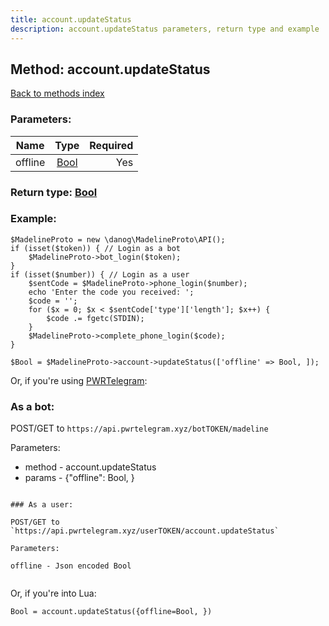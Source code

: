 ```yaml
---
title: account.updateStatus
description: account.updateStatus parameters, return type and example
---
```

## Method: account.updateStatus  
[Back to methods index](index.md)


### Parameters:

| Name     |    Type       | Required |
|----------|:-------------:|---------:|
|offline|[Bool](../types/Bool.md) | Yes|


### Return type: [Bool](../types/Bool.md)

### Example:


```
$MadelineProto = new \danog\MadelineProto\API();
if (isset($token)) { // Login as a bot
    $MadelineProto->bot_login($token);
}
if (isset($number)) { // Login as a user
    $sentCode = $MadelineProto->phone_login($number);
    echo 'Enter the code you received: ';
    $code = '';
    for ($x = 0; $x < $sentCode['type']['length']; $x++) {
        $code .= fgetc(STDIN);
    }
    $MadelineProto->complete_phone_login($code);
}

$Bool = $MadelineProto->account->updateStatus(['offline' => Bool, ]);
```

Or, if you're using [PWRTelegram](https://pwrtelegram.xyz):

### As a bot:

POST/GET to `https://api.pwrtelegram.xyz/botTOKEN/madeline`

Parameters:

* method - account.updateStatus
* params - {"offline": Bool, }

```

### As a user:

POST/GET to `https://api.pwrtelegram.xyz/userTOKEN/account.updateStatus`

Parameters:

offline - Json encoded Bool


```

Or, if you're into Lua:

```
Bool = account.updateStatus({offline=Bool, })
```

